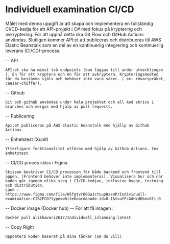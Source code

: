 # Individuell examination CI/CD

Målet med denna uppgift är att skapa och implementera en fullständig CI/CD-kedja för ett API-projekt i C# med fokus på kryptering och avkryptering. För att uppnå detta ska Git Flow och GitHub Actions användas. Slutligen kommer API:et att publiceras och distribueras till AWS Elastic Beanstalk som en del av en kontinuerlig integrering och kontinuerlig leverans (CI/CD)-process.

-- API

    API:et ska ha minst två endpoints (kan läggas till under utvecklingen ). En för att kryptera och en för att avkryptera. Krypteringsmedtod får du bestämma själv och behöver inte vara säker. ( ex: rövarspråket, caesar-chiffer).

-- Github

    Git och github användas under hela projektet och all kod skrivs i branches och mergas med hjälp av pull requests.

-- Publicering

    Api:et publiceras på AWS elastic beanstalk med hjällp av Github Actions.

-- Enhetstest (Xunit)

    Ytterligare funktionalitet utföras med hjälp av Github Actions. tex enhetstest


-- CI/CD proces skiss i Figma 

    Skissen beskriver CI/CD processen för både backend och frontend till appen. (Frontend behöver inte implementeras). Visualisera hur och när koden går igenom olika steg i CI/CD-kedjan, inklusive bygge, testning och distribution.
    Länk : 
    https://www.figma.com/file/H5fgtvrB0GaJcYuup8asmP/Individuell-examination-CI%2FCD?type=whiteboard&node-id=0-1&t=ufFLGdHzdHbnv6fi-0

-- Docker image (Docker hub)
-- För att få imagen :

    docker pull alikhavari2617/Individuell_inlamning:latest


    



-- Copy Right

    Uppdatera koden baserat på dina tänkar (om du vill)